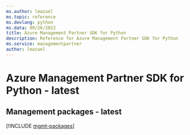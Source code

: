 ```yaml
---
ms.author: lmazuel
ms.topic: reference
ms.devlang: python
ms.data: 09/26/2022
title: Azure Management Partner SDK for Python
description: Reference for Azure Management Partner SDK for Python
ms.service: managementpartner
author: lmazuel
---
```

# Azure Management Partner SDK for Python - latest

## Management packages - latest
[!INCLUDE [mgmt-packages](management-partner-mgmt-index.md)]